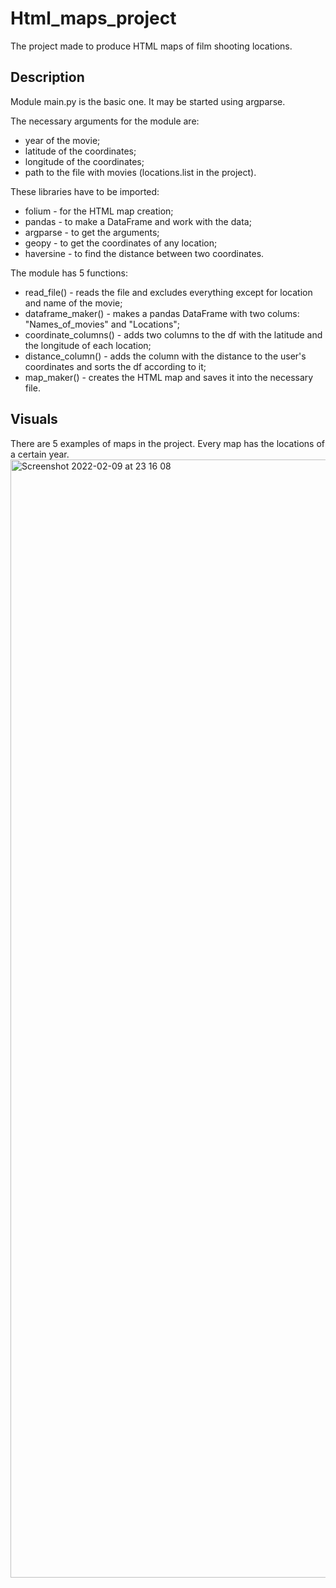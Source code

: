 # Html_maps_project
The project made to produce HTML maps of film shooting locations.

## Description

Module main.py is the basic one. It may be started using argparse.

The necessary arguments for the module are:
- year of the movie;
- latitude of the coordinates;
- longitude of the coordinates; 
- path to the file with movies (locations.list in the project).

These libraries have to be imported:
- folium - for the HTML map creation;
- pandas - to make a DataFrame and work with the data;
- argparse - to get the arguments;
- geopy - to get the coordinates of any location;
- haversine - to find the distance between two coordinates.

The module has 5 functions:
- read_file() - reads the file and excludes everything except for location and name of the movie;
- dataframe_maker() - makes a pandas DataFrame with two colums: "Names_of_movies" and "Locations";
- coordinate_columns() - adds two columns to the df with the latitude and the longitude of each location;
- distance_column() - adds the column with the distance to the user's coordinates and sorts the df according to it;
- map_maker() - creates the HTML map and saves it into the necessary file.
 
 ## Visuals
 
 There are 5 examples of maps in the project. Every map has the locations of a certain year.
 <img width="1789" alt="Screenshot 2022-02-09 at 23 16 08" src="https://user-images.githubusercontent.com/92577092/153291779-f7b44ffe-6feb-4181-9b12-9703a0c2377d.png">

